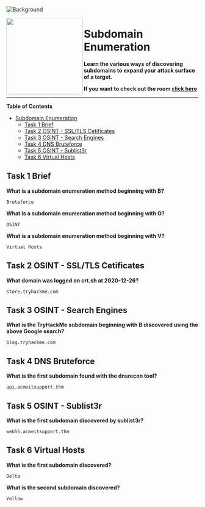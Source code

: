 ![Background](https://tryhackme-images.s3.amazonaws.com/user-uploads/5efe36fb68daf465530ca761/room-content/03376575e888fd097280c51469c29fbc.png)

<img src="https://tryhackme-images.s3.amazonaws.com/room-icons/609f307f6fa5f1f7f39d50154d0d1db3.png" width="200" height="200" align="left">

# Subdomain Enumeration

**Learn the various ways of discovering subdomains to expand your attack surface of a target.**

**If you want to check out the room [click here](https://tryhackme.com/room/subdomainenumeration)**

---

**Table of Contents**

- [Subdomain Enumeration](#subdomain-enumeration)
  - [Task 1 Brief](#task-1-brief)
  - [Task 2 OSINT - SSL/TLS Cetificates](#task-2-osint---ssltls-cetificates)
  - [Task 3 OSINT - Search Engines](#task-3-osint---search-engines)
  - [Task 4 DNS Bruteforce](#task-4-dns-bruteforce)
  - [Task 5 OSINT - Sublist3r](#task-5-osint---sublist3r)
  - [Task 6 Virtual Hosts](#task-6-virtual-hosts)

## Task 1 Brief

**What is a subdomain enumeration method beginning with B?**

    Bruteforce

**What is a subdomain enumeration method beginning with O?**

    OSINT

**What is a subdomain enumeration method beginning with V?**

    Virtual Hosts

## Task 2 OSINT - SSL/TLS Cetificates

**What domain was logged on crt.sh at 2020-12-26?**

    store.tryhackme.com

## Task 3 OSINT - Search Engines

**What is the TryHackMe subdomain beginning with B discovered using the above Google search?**

    blog.tryhackme.com

## Task 4 DNS Bruteforce

**What is the first subdomain found with the dnsrecon tool?**

    api.acmeitsupport.thm

## Task 5 OSINT - Sublist3r

**What is the first subdomain discovered by sublist3r?**

    web55.acmeitsupport.thm

## Task 6 Virtual Hosts

**What is the first subdomain discovered?**

    Delta

**What is the second subdomain discovered?**

    Yellow
